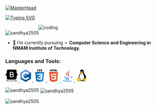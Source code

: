 [![MasterHead](https://blog.zoho.com/sites/zblogs/images/cliq/new-converted-2019-08.gif)](https://github.com/sandhya2505)


<a href="https://git.io/typing-svg"><img src="https://readme-typing-svg.demolab.com?font=Fira+Code&pause=1000&color=12990C&width=435&lines=Hi+%F0%9F%91%8B%2C+I'm+Sandhya;Front-end+developer." alt="Typing SVG" /></a>

<img
  align="right"
  width="400"
  alt="coding"
  src="https://cdn.dribbble.com/users/1857592/screenshots/3848396/character-typing.gif"
/>

<p align="left"> <img src="https://komarev.com/ghpvc/?username=sandhya2505&label=Profile%20views&color=0e75b6&style=flat" alt="sandhya2505" /> </p>

- 🌱 I’m currently pursuing  ➛ **Computer Science and Engineering in NMAM Institute of Technology.**



<h3 align="left">Languages and Tools:</h3>
<p align="left"> <a href="https://getbootstrap.com" target="_blank" rel="noreferrer"> <img src="https://raw.githubusercontent.com/devicons/devicon/master/icons/bootstrap/bootstrap-plain-wordmark.svg" alt="bootstrap" width="40" height="40"/> </a> <a href="https://www.cprogramming.com/" target="_blank" rel="noreferrer"> <img src="https://raw.githubusercontent.com/devicons/devicon/master/icons/c/c-original.svg" alt="c" width="40" height="40"/> </a> <a href="https://www.w3schools.com/css/" target="_blank" rel="noreferrer"> <img src="https://raw.githubusercontent.com/devicons/devicon/master/icons/css3/css3-original-wordmark.svg" alt="css3" width="40" height="40"/> </a> <a href="https://www.w3.org/html/" target="_blank" rel="noreferrer"> <img src="https://raw.githubusercontent.com/devicons/devicon/master/icons/html5/html5-original-wordmark.svg" alt="html5" width="40" height="40"/> </a> <a href="https://www.java.com" target="_blank" rel="noreferrer"> <img src="https://raw.githubusercontent.com/devicons/devicon/master/icons/java/java-original.svg" alt="java" width="40" height="40"/> </a> <a href="https://www.linux.org/" target="_blank" rel="noreferrer"> <img src="https://raw.githubusercontent.com/devicons/devicon/master/icons/linux/linux-original.svg" alt="linux" width="40" height="40"/> </a> </p>




<p>
    <img
    align="left"
    src="https://github-readme-stats.vercel.app/api/top-langs/?username=sandhya2505&theme=tokyonight"
    alt="sandhya2505"
  />
</p>


<p>
    &nbsp;<img
      align="center"
      src="https://github-stats-alpha.vercel.app/api?username=sandhya2505&cc=1a1b27&tc=f67da5&ic=0df1ed&bc=fff"
      alt="sandhya2505"
    />
  </p>


  <p>
    <img
      align="center"
      src="https://streak-stats.demolab.com/?user=sandhya2505&theme=tokyonight"
      alt="sandhya2505"
    />
  </p>

